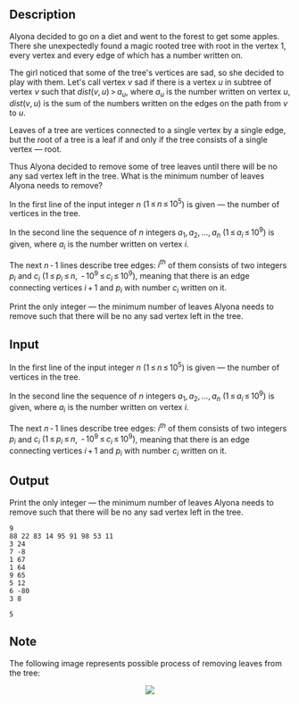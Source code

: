 ## Description

<div><p>Alyona decided to go on a diet and went to the forest to get some apples. There she unexpectedly found a magic rooted tree with root in the vertex <span class="tex-span">1</span>, every vertex and every edge of which has a number written on.</p><p>The girl noticed that some of the tree's vertices are <span class="tex-font-style-it">sad</span>, so she decided to play with them. Let's call vertex <span class="tex-span"><i>v</i></span> <span class="tex-font-style-it">sad</span> if there is a vertex <span class="tex-span"><i>u</i></span> in subtree of vertex <span class="tex-span"><i>v</i></span> such that <span class="tex-span"><i>dist</i>(<i>v</i>, <i>u</i>) &gt; <i>a</i><sub class="lower-index"><i>u</i></sub></span>, where <span class="tex-span"><i>a</i><sub class="lower-index"><i>u</i></sub></span> is the number written on vertex <span class="tex-span"><i>u</i></span>, <span class="tex-span"><i>dist</i>(<i>v</i>, <i>u</i>)</span> is the sum of the numbers written on the edges on the path from <span class="tex-span"><i>v</i></span> to <span class="tex-span"><i>u</i></span>.</p><p><span class="tex-font-style-it">Leaves</span> of a tree are vertices connected to a single vertex by a single edge, but the root of a tree is a <span class="tex-font-style-it">leaf</span> if and only if the tree consists of a single vertex&nbsp;— root.</p><p>Thus Alyona decided to remove some of tree leaves until there will be no any sad vertex left in the tree. What is the minimum number of leaves Alyona needs to remove?</p></div><div class="input-specification"><p>In the first line of the input integer <span class="tex-span"><i>n</i></span> (<span class="tex-span">1 ≤ <i>n</i> ≤ 10<sup class="upper-index">5</sup></span>) is given&nbsp;— the number of vertices in the tree.</p><p>In the second line the sequence of <span class="tex-span"><i>n</i></span> integers <span class="tex-span"><i>a</i><sub class="lower-index">1</sub>, <i>a</i><sub class="lower-index">2</sub>, ..., <i>a</i><sub class="lower-index"><i>n</i></sub></span> (<span class="tex-span">1 ≤ <i>a</i><sub class="lower-index"><i>i</i></sub> ≤ 10<sup class="upper-index">9</sup></span>) is given, where <span class="tex-span"><i>a</i><sub class="lower-index"><i>i</i></sub></span> is the number written on vertex <span class="tex-span"><i>i</i></span>.</p><p>The next <span class="tex-span"><i>n</i> - 1</span> lines describe tree edges: <span class="tex-span"><i>i</i><sup class="upper-index"><i>th</i></sup></span> of them consists of two integers <span class="tex-span"><i>p</i><sub class="lower-index"><i>i</i></sub></span> and <span class="tex-span"><i>c</i><sub class="lower-index"><i>i</i></sub></span> <span class="tex-span">(1 ≤ <i>p</i><sub class="lower-index"><i>i</i></sub> ≤ <i>n</i></span>, <span class="tex-span"> - 10<sup class="upper-index">9</sup> ≤ <i>c</i><sub class="lower-index"><i>i</i></sub> ≤ 10<sup class="upper-index">9</sup>)</span>, meaning that there is an edge connecting vertices <span class="tex-span"><i>i</i> + 1</span> and <span class="tex-span"><i>p</i><sub class="lower-index"><i>i</i></sub></span> with number <span class="tex-span"><i>c</i><sub class="lower-index"><i>i</i></sub></span> written on it.</p></div><div class="output-specification"><p>Print the only integer&nbsp;— the minimum number of leaves Alyona needs to remove such that there will be no any sad vertex left in the tree.</p></div>

## Input

<p>In the first line of the input integer <span class="tex-span"><i>n</i></span> (<span class="tex-span">1 ≤ <i>n</i> ≤ 10<sup class="upper-index">5</sup></span>) is given&nbsp;— the number of vertices in the tree.</p><p>In the second line the sequence of <span class="tex-span"><i>n</i></span> integers <span class="tex-span"><i>a</i><sub class="lower-index">1</sub>, <i>a</i><sub class="lower-index">2</sub>, ..., <i>a</i><sub class="lower-index"><i>n</i></sub></span> (<span class="tex-span">1 ≤ <i>a</i><sub class="lower-index"><i>i</i></sub> ≤ 10<sup class="upper-index">9</sup></span>) is given, where <span class="tex-span"><i>a</i><sub class="lower-index"><i>i</i></sub></span> is the number written on vertex <span class="tex-span"><i>i</i></span>.</p><p>The next <span class="tex-span"><i>n</i> - 1</span> lines describe tree edges: <span class="tex-span"><i>i</i><sup class="upper-index"><i>th</i></sup></span> of them consists of two integers <span class="tex-span"><i>p</i><sub class="lower-index"><i>i</i></sub></span> and <span class="tex-span"><i>c</i><sub class="lower-index"><i>i</i></sub></span> <span class="tex-span">(1 ≤ <i>p</i><sub class="lower-index"><i>i</i></sub> ≤ <i>n</i></span>, <span class="tex-span"> - 10<sup class="upper-index">9</sup> ≤ <i>c</i><sub class="lower-index"><i>i</i></sub> ≤ 10<sup class="upper-index">9</sup>)</span>, meaning that there is an edge connecting vertices <span class="tex-span"><i>i</i> + 1</span> and <span class="tex-span"><i>p</i><sub class="lower-index"><i>i</i></sub></span> with number <span class="tex-span"><i>c</i><sub class="lower-index"><i>i</i></sub></span> written on it.</p>

## Output

<p>Print the only integer&nbsp;— the minimum number of leaves Alyona needs to remove such that there will be no any sad vertex left in the tree.</p>





```input1
9
88 22 83 14 95 91 98 53 11
3 24
7 -8
1 67
1 64
9 65
5 12
6 -80
3 8

```




```output1
5

```



## Note

<p>The following image represents possible process of removing leaves from the tree: </p><center> <img class="tex-graphics" src="file://G2nPKHlE.png" style="max-width: 100.0%;max-height: 100.0%;"></center>

